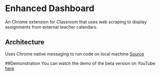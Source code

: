 # Enhanced Dashboard
An Chrome extension for Classroom that uses web scraping to display assignments from external teacher calendars.

## Architecture
Uses Chrome native messaging to run code on local machine
[Source](https://developer.chrome.com/extensions/nativeMessaging)

##Demonstration
You can watch the demo of the beta version on YouTube [here](https://www.youtube.com/watch?v=MwLTAe9jXCg)

